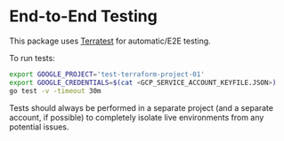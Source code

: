 # End-to-End Testing

This package uses [Terratest](https://terratest.gruntwork.io) for automatic/E2E 
testing.

To run tests:

```bash
export GOOGLE_PROJECT='test-terraform-project-01'
export GOOGLE_CREDENTIALS=$(cat <GCP_SERVICE_ACCOUNT_KEYFILE.JSON>)
go test -v -timeout 30m
```

Tests should always be performed in a separate project (and a separate account, 
if possible) to completely isolate live environments from any potential issues.